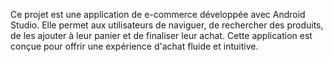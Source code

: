 Ce projet est une application de e-commerce développée avec Android Studio. Elle permet aux utilisateurs de naviguer, de rechercher des produits, de les ajouter à leur panier et de finaliser leur achat. Cette application est conçue pour offrir une expérience d'achat fluide et intuitive.
